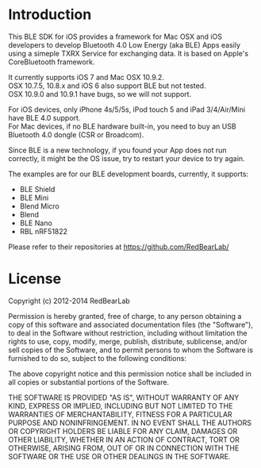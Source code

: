 
Introduction
============

This BLE SDK for iOS provides a framework for Mac OSX and iOS developers to develop Bluetooth 4.0 Low Energy (aka BLE) Apps easily using a simeple TXRX Service for exchanging data. It is based on Apple's CoreBluetooth framework.

It currently supports iOS 7 and Mac OSX 10.9.2.<br/>
OSX 10.7.5, 10.8.x and iOS 6 also support BLE but not tested.<br/>
OSX 10.9.0 and 10.9.1 have bugs, so we will not support.<br/>

For iOS devices, only iPhone 4s/5/5s, iPod touch 5 and iPad 3/4/Air/Mini have BLE 4.0 support.<br/>
For Mac devices, if no BLE hardware built-in, you need to buy an USB Bluetooth 4.0 dongle (CSR or Broadcom).<br/>

Since BLE is a new technology, if you found your App does not run correctly, it might be the OS issue, try to restart your device to try again.

The examples are for our BLE development boards, currently, it supports:<br/>
- BLE Shield
- BLE Mini
- Blend Micro
- Blend
- BLE Nano
- RBL nRF51822

Please refer to their repositories at https://github.com/RedBearLab/


License
=======

Copyright (c) 2012-2014 RedBearLab

Permission is hereby granted, free of charge, to any person obtaining a copy
of this software and associated documentation files (the "Software"), to deal 
in the Software without restriction, including without limitation the rights 
to use, copy, modify, merge, publish, distribute, sublicense, and/or sell
copies of the Software, and to permit persons to whom the Software is
furnished to do so, subject to the following conditions:

The above copyright notice and this permission notice shall be included in all
copies or substantial portions of the Software.

THE SOFTWARE IS PROVIDED "AS IS", WITHOUT WARRANTY OF ANY KIND, EXPRESS OR
IMPLIED, INCLUDING BUT NOT LIMITED TO THE WARRANTIES OF MERCHANTABILITY,
FITNESS FOR A PARTICULAR PURPOSE AND NONINFRINGEMENT. IN NO EVENT SHALL THE
AUTHORS OR COPYRIGHT HOLDERS BE LIABLE FOR ANY CLAIM, DAMAGES OR OTHER 
LIABILITY, WHETHER IN AN ACTION OF CONTRACT, TORT OR OTHERWISE, ARISING FROM,
OUT OF OR IN CONNECTION WITH THE SOFTWARE OR THE USE OR OTHER DEALINGS IN THE
SOFTWARE.

